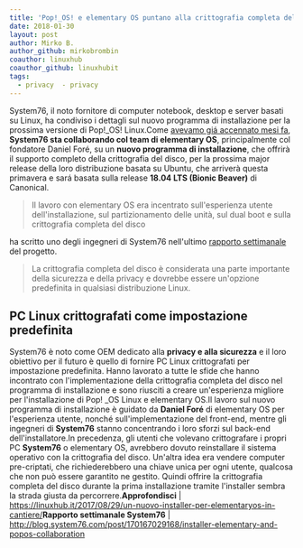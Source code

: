 ```yaml
---
title: 'Pop!_OS! e elementary OS puntano alla crittografia completa del disco'
date: 2018-01-30
layout: post
author: Mirko B.
author_github: mirkobrombin
coauthor: linuxhub
coauthor_github: linuxhubit
tags:
  - privacy  - privacy
---
```

System76, il noto fornitore di computer notebook, desktop e server basati su Linux, ha condiviso i dettagli sul nuovo programma di installazione per la prossima versione di Pop!_OS! Linux.Come <a href="https://linuxhub.it/2017/08/29/un-nuovo-installer-per-elementaryos-in-cantiere/">avevamo giá accennato mesi fa</a>, <strong>System76 sta collaborando col team di elementary OS</strong>, principalmente col fondatore Daniel Foré, su un <strong>nuovo programma di installazione</strong>, che offrirà il supporto completo della crittografia del disco, per la prossima major release della loro distribuzione basata su Ubuntu, che arriverà questa primavera e sará basata sulla release <strong>18.04 LTS (Bionic Beaver)</strong> di Canonical.<blockquote>Il lavoro con elementary OS era incentrato sull'esperienza utente dell'installazione, sul partizionamento delle unità, sul dual boot e sulla crittografia completa del disco</blockquote>ha scritto uno degli ingegneri di System76 nell'ultimo <a href="http://blog.system76.com/post/170167029168/installer-elementary-and-popos-collaboration">rapporto settimanale</a> del progetto.<blockquote>La crittografia completa del disco è considerata una parte importante della sicurezza e della privacy e dovrebbe essere un'opzione predefinita in qualsiasi distribuzione Linux.</blockquote><h2>PC Linux crittografati come impostazione predefinita</h2>System76 è noto come OEM dedicato alla <strong>privacy e alla sicurezza</strong> e il loro obiettivo per il futuro è quello di fornire PC Linux crittografati per impostazione predefinita. Hanno lavorato a tutte le sfide che hanno incontrato con l'implementazione della crittografia completa del disco nel programma di installazione e sono riusciti a creare un'esperienza migliore per l'installazione di Pop! _OS Linux e elementary OS.Il lavoro sul nuovo programma di installazione è guidato da <strong>Daniel Foré</strong> di elementary OS per l'esperienza utente, nonché sull'implementazione del front-end, mentre gli ingegneri di <strong>System76</strong> stanno concentrando i loro sforzi sul back-end dell'installatore.In precedenza, gli utenti che volevano crittografare i propri PC <strong>System76</strong> o elementary OS, avrebbero dovuto reinstallare il sistema operativo con la crittografia del disco. Un'altra idea era vendere computer pre-criptati, che richiederebbero una chiave unica per ogni utente, qualcosa che non può essere garantito ne gestito. Quindi offrire la crittografia completa del disco durante la prima installazione tramite l'installer sembra la strada giusta da percorrere.<strong>Approfondisci</strong> | <a href="https://linuxhub.it/2017/08/29/un-nuovo-installer-per-elementaryos-in-cantiere/">https://linuxhub.it/2017/08/29/un-nuovo-installer-per-elementaryos-in-cantiere/</a><strong>Rapporto settimanale System76</strong> | <a href="http://blog.system76.com/post/170167029168/installer-elementary-and-popos-collaboration">http://blog.system76.com/post/170167029168/installer-elementary-and-popos-collaboration</a>